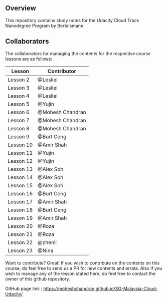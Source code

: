 ## Overview

This repository contains study notes for the Udacity Cloud Track Nanodegree Program by Bertelsmann.   

## Collaborators

The collaborators for managing the contents for the respective course lessons are as follows:

| Lesson | Contributor |
| ------ | ------ |
| Lesson 2 | @Lesliel |
| Lesson 3 | @Lesliel |
| Lesson 4 | @Lesliel |
| Lesson 5 | @Yujin |
| Lesson 6 | @Mohesh Chandran |
| Lesson 7 | @Mohesh Chandran |
| Lesson 8 | @Mohesh Chandran |
| Lesson 9 | @Burt Ceng |
| Lesson 10 | @Amir Shah |
| Lesson 11 | @Yujin  |
| Lesson 12 | @Yujin |
| Lesson 13 | @Alex Soh |
| Lesson 14 | @Alex Soh |
| Lesson 15 | @Alex Soh |
| Lesson 16 | @Burt Ceng |
| Lesson 17 | @Amir Shah |
| Lesson 18 | @Burt Ceng |
| Lesson 19 | @Amir Shah |
| Lesson 20 | @Roza |
| Lesson 21 | @Roza |
| Lesson 22 | @zhenli |
| Lesson 23 | @Nina |

Want to contribute? Great!
If you wish to contribute on the contents on this course, do feel free to send us a PR for new contents and errata. Also if you wish to manage any of the lesson stated here, do feel free to contact the owner of this github repository.

GitHub page link : https://moheshchandran.github.io/SG-Malaysia-Cloud-Udacity/
